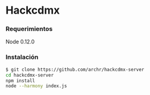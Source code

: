 # Hackcdmx

### Requerimientos
Node 0.12.0

### Instalación

```sh
$ git clone https://github.com/archr/hackcdmx-server
cd hackcdmx-server
npm install
node --harmony index.js
```